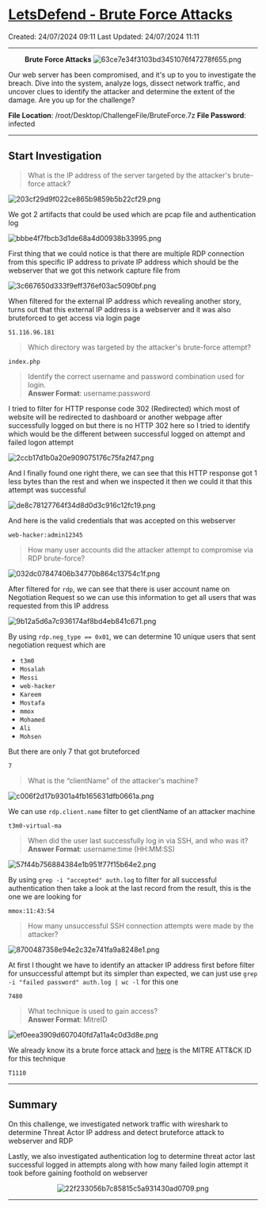 # [LetsDefend - Brute Force Attacks](https://app.letsdefend.io/challenge/brute-force-attacks)
Created: 24/07/2024 09:11
Last Updated: 24/07/2024 11:11
* * *
<div align=center>

**Brute Force Attacks**
![63ce7e34f3103bd3451076f47278f655.png](../../_resources/63ce7e34f3103bd3451076f47278f655.png)
</div>
Our web server has been compromised, and it's up to you to investigate the breach. Dive into the system, analyze logs, dissect network traffic, and uncover clues to identify the attacker and determine the extent of the damage. Are you up for the challenge?

**File Location**: /root/Desktop/ChallengeFile/BruteForce.7z
**File Password**: infected
* * *
## Start Investigation
>What is the IP address of the server targeted by the attacker's brute-force attack?

![203cf29d9f022ce865b9859b5b22cf29.png](../../_resources/203cf29d9f022ce865b9859b5b22cf29.png)

We got 2 artifacts that could be used which are pcap file and authentication log

![bbbe4f7fbcb3d1de68a4d00938b33995.png](../../_resources/bbbe4f7fbcb3d1de68a4d00938b33995.png)

First thing that we could notice is that there are multiple RDP connection from this specific IP address to private IP address which should be the webserver that we got this network capture file from

![3c667650d333f9eff376ef03ac5090bf.png](../../_resources/3c667650d333f9eff376ef03ac5090bf.png)

When filtered for the external IP address which revealing another story, turns out that this external IP address is a webserver and it was also bruteforced to get access via login page 

```
51.116.96.181
```

>Which directory was targeted by the attacker's brute-force attempt?
```
index.php
```

>Identify the correct username and password combination used for login. <br>
**Answer Format**: username:password

I tried to filter for HTTP response code 302 (Redirected) which most of website will be redirected to dashboard or another webpage after successfully logged on but there is no HTTP 302 here so I tried to identify which would be the different between successful logged on attempt and failed logon attempt 

![2ccb17d1b0a20e909075176c75fa2f47.png](../../_resources/2ccb17d1b0a20e909075176c75fa2f47.png)

And I finally found one right there, we can see that this HTTP response got 1 less bytes than the rest and when we inspected it then we could it that this attempt was successful

![de8c78127764f34d8d0d3c916c12fc19.png](../../_resources/de8c78127764f34d8d0d3c916c12fc19.png)

And here is the valid credentials that was accepted on this webserver

```
web-hacker:admin12345
```

>How many user accounts did the attacker attempt to compromise via RDP brute-force?

![032dc07847406b34770b864c13754c1f.png](../../_resources/032dc07847406b34770b864c13754c1f.png)

After filtered for `rdp`, we can see that there is user account name on Negotiation Request so we can use this information to get all users that was requested from this IP address

![9b12a5d6a7c936174af8bd4eb841c671.png](../../_resources/9b12a5d6a7c936174af8bd4eb841c671.png)

By using `rdp.neg_type == 0x01`, we can determine 10 unique users that sent negotiation request which are
- `t3m0` 
- `Mosalah` 
- `Messi` 
- `web-hacker`
- `Kareem`
- `Mostafa`
- `mmox`
- `Mohamed`
- `Ali`
- `Mohsen`

But there are only 7 that got bruteforced

```
7
```

>What is the “clientName” of the attacker's machine?

![c006f2d17b9301a4fb165631dfb0661a.png](../../_resources/c006f2d17b9301a4fb165631dfb0661a.png)

We can use `rdp.client.name` filter to get clientName of an attacker machine

```
t3m0-virtual-ma
```

>When did the user last successfully log in via SSH, and who was it? <br>
**Answer Format**: username:time (HH:MM:SS)

![57f44b756884384e1b951f77f15b64e2.png](../../_resources/57f44b756884384e1b951f77f15b64e2.png)

By using `grep -i "accepted" auth.log` to filter for all successful authentication then take a look at the last record from the result, this is the one we are looking for

```
mmox:11:43:54
```

>How many unsuccessful SSH connection attempts were made by the attacker?

![8700487358e94e2c32e741fa9a8248e1.png](../../_resources/8700487358e94e2c32e741fa9a8248e1.png)

At first I thought we have to identify an attacker IP address first before filter for unsuccessful attempt but its simpler than expected, we can just use `grep -i "failed password" auth.log | wc -l` for this one

```
7480
```

>What technique is used to gain access? <br>
**Answer Format**: MitreID

![ef0eea3909d607040fd7a11a4c0d3d8e.png](../../_resources/ef0eea3909d607040fd7a11a4c0d3d8e.png)

We already know its a brute force attack and [here](https://attack.mitre.org/techniques/T1110/) is the MITRE ATT&CK ID for this technique
```
T1110
```

* * *
## Summary
On this challenge, we investigated network traffic with wireshark to determine Threat Actor IP address and detect bruteforce attack to webserver and RDP

Lastly, we also investigated authentication log to determine threat actor last successful logged in attempts along with how many failed login attempt it took before gaining foothold on webserver
<div align=center>

![22f233056b7c85815c5a931430ad0709.png](../../_resources/22f233056b7c85815c5a931430ad0709.png)
</div>

* * *
